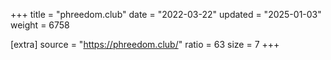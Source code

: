 +++
title = "phreedom.club"
date = "2022-03-22"
updated = "2025-01-03"
weight = 6758

[extra]
source = "https://phreedom.club/"
ratio = 63
size = 7
+++
